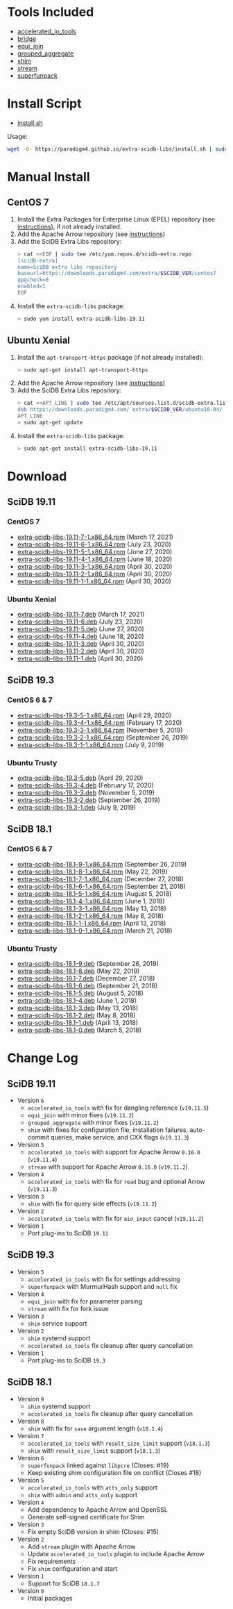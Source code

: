 # Tools Included

- [accelerated_io_tools](https://github.com/Paradigm4/accelerated_io_tools)
- [bridge](https://github.com/Paradigm4/bridge)
- [equi_join](https://github.com/Paradigm4/equi_join)
- [grouped_aggregate](https://github.com/Paradigm4/grouped_aggregate)
- [shim](https://github.com/Paradigm4/shim)
- [stream](https://github.com/Paradigm4/stream)
- [superfunpack](https://github.com/Paradigm4/superfunpack)

# Install Script

* [install.sh](install.sh)

Usage:
```bash
wget -O- https://paradigm4.github.io/extra-scidb-libs/install.sh | sudo sh
```
# Manual Install

## CentOS 7

1. Install the Extra Packages for Enterprise Linux (EPEL) repository
   (see [instructions](https://fedoraproject.org/wiki/EPEL)), if not
   already installed.
1. Add the Apache Arrow repository (see
   [instructions](https://arrow.apache.org/install/))
1. Add the SciDB Extra Libs repository:
   ```bash
   > cat <<EOF | sudo tee /etc/yum.repos.d/scidb-extra.repo
   [scidb-extra]
   name=SciDB extra libs repository
   baseurl=https://downloads.paradigm4.com/extra/$SCIDB_VER/centos7
   gpgcheck=0
   enabled=1
   EOF
   ```
1. Install the `extra-scidb-libs` package:
   ```bash
   > sudo yum install extra-scidb-libs-19.11
   ```

## Ubuntu Xenial

1. Install the `apt-transport-https` package (if not already installed):
   ```bash
   > sudo apt-get install apt-transport-https
   ```
1. Add the Apache Arrow repository (see
   [instructions](https://arrow.apache.org/install/))
1. Add the SciDB Extra Libs repository:
   ```bash
   > cat <<APT_LINE | sudo tee /etc/apt/sources.list.d/scidb-extra.list
   deb https://downloads.paradigm4.com/ extra/$SCIDB_VER/ubuntu16.04/
   APT_LINE
   > sudo apt-get update
   ```
1. Install the `extra-scidb-libs` package:
   ```bash
   > sudo apt-get install extra-scidb-libs-19.11
   ```

# Download

## SciDB 19.11

### CentOS 7

* [extra-scidb-libs-19.11-7-1.x86_64.rpm](extra-scidb-libs-19.11-7-1.x86_64.rpm) (March 17, 2021)
* [extra-scidb-libs-19.11-6-1.x86_64.rpm](extra-scidb-libs-19.11-6-1.x86_64.rpm) (July 23, 2020)
* [extra-scidb-libs-19.11-5-1.x86_64.rpm](extra-scidb-libs-19.11-5-1.x86_64.rpm) (June 27, 2020)
* [extra-scidb-libs-19.11-4-1.x86_64.rpm](extra-scidb-libs-19.11-4-1.x86_64.rpm) (June 18, 2020)
* [extra-scidb-libs-19.11-3-1.x86_64.rpm](extra-scidb-libs-19.11-3-1.x86_64.rpm) (April 30, 2020)
* [extra-scidb-libs-19.11-2-1.x86_64.rpm](extra-scidb-libs-19.11-2-1.x86_64.rpm) (April 30, 2020)
* [extra-scidb-libs-19.11-1-1.x86_64.rpm](extra-scidb-libs-19.11-1-1.x86_64.rpm) (April 30, 2020)

### Ubuntu Xenial

* [extra-scidb-libs-19.11-7.deb](extra-scidb-libs-19.11-7.deb) (March 17, 2021)
* [extra-scidb-libs-19.11-6.deb](extra-scidb-libs-19.11-6.deb) (July 23, 2020)
* [extra-scidb-libs-19.11-5.deb](extra-scidb-libs-19.11-5.deb) (June 27, 2020)
* [extra-scidb-libs-19.11-4.deb](extra-scidb-libs-19.11-4.deb) (June 18, 2020)
* [extra-scidb-libs-19.11-3.deb](extra-scidb-libs-19.11-3.deb) (April 30, 2020)
* [extra-scidb-libs-19.11-2.deb](extra-scidb-libs-19.11-2.deb) (April 30, 2020)
* [extra-scidb-libs-19.11-1.deb](extra-scidb-libs-19.11-1.deb) (April 30, 2020)

## SciDB 19.3

### CentOS 6 & 7

* [extra-scidb-libs-19.3-5-1.x86_64.rpm](extra-scidb-libs-19.3-5-1.x86_64.rpm) (April 29, 2020)
* [extra-scidb-libs-19.3-4-1.x86_64.rpm](extra-scidb-libs-19.3-4-1.x86_64.rpm) (February 17, 2020)
* [extra-scidb-libs-19.3-3-1.x86_64.rpm](extra-scidb-libs-19.3-3-1.x86_64.rpm) (November 5, 2019)
* [extra-scidb-libs-19.3-2-1.x86_64.rpm](extra-scidb-libs-19.3-2-1.x86_64.rpm) (September 26, 2019)
* [extra-scidb-libs-19.3-1-1.x86_64.rpm](extra-scidb-libs-19.3-1-1.x86_64.rpm) (July 9, 2019)

### Ubuntu Trusty

* [extra-scidb-libs-19.3-5.deb](extra-scidb-libs-19.3-5.deb) (April 29, 2020)
* [extra-scidb-libs-19.3-4.deb](extra-scidb-libs-19.3-4.deb) (February 17, 2020)
* [extra-scidb-libs-19.3-3.deb](extra-scidb-libs-19.3-3.deb) (November 5, 2019)
* [extra-scidb-libs-19.3-2.deb](extra-scidb-libs-19.3-2.deb) (September 26, 2019)
* [extra-scidb-libs-19.3-1.deb](extra-scidb-libs-19.3-1.deb) (July 9, 2019)

## SciDB 18.1

### CentOS 6 & 7

* [extra-scidb-libs-18.1-9-1.x86_64.rpm](extra-scidb-libs-18.1-9-1.x86_64.rpm) (September 26, 2019)
* [extra-scidb-libs-18.1-8-1.x86_64.rpm](extra-scidb-libs-18.1-8-1.x86_64.rpm) (May 22, 2019)
* [extra-scidb-libs-18.1-7-1.x86_64.rpm](extra-scidb-libs-18.1-7-1.x86_64.rpm) (December 27, 2018)
* [extra-scidb-libs-18.1-6-1.x86_64.rpm](extra-scidb-libs-18.1-6-1.x86_64.rpm) (September 21, 2018)
* [extra-scidb-libs-18.1-5-1.x86_64.rpm](extra-scidb-libs-18.1-5-1.x86_64.rpm) (August 5, 2018)
* [extra-scidb-libs-18.1-4-1.x86_64.rpm](extra-scidb-libs-18.1-4-1.x86_64.rpm) (June 1, 2018)
* [extra-scidb-libs-18.1-3-1.x86_64.rpm](extra-scidb-libs-18.1-3-1.x86_64.rpm) (May 13, 2018)
* [extra-scidb-libs-18.1-2-1.x86_64.rpm](extra-scidb-libs-18.1-2-1.x86_64.rpm) (May 8, 2018)
* [extra-scidb-libs-18.1-1-1.x86_64.rpm](extra-scidb-libs-18.1-1-1.x86_64.rpm) (April 13, 2018)
* [extra-scidb-libs-18.1-0-1.x86_64.rpm](extra-scidb-libs-18.1-0-1.x86_64.rpm) (March 21, 2018)

### Ubuntu Trusty

* [extra-scidb-libs-18.1-9.deb](extra-scidb-libs-18.1-9.deb) (September 26, 2019)
* [extra-scidb-libs-18.1-8.deb](extra-scidb-libs-18.1-8.deb) (May 22, 2019)
* [extra-scidb-libs-18.1-7.deb](extra-scidb-libs-18.1-7.deb) (December 27, 2018)
* [extra-scidb-libs-18.1-6.deb](extra-scidb-libs-18.1-6.deb) (September 21, 2018)
* [extra-scidb-libs-18.1-5.deb](extra-scidb-libs-18.1-5.deb) (August 5, 2018)
* [extra-scidb-libs-18.1-4.deb](extra-scidb-libs-18.1-4.deb) (June 1, 2018)
* [extra-scidb-libs-18.1-3.deb](extra-scidb-libs-18.1-3.deb) (May 13, 2018)
* [extra-scidb-libs-18.1-2.deb](extra-scidb-libs-18.1-2.deb) (May 8, 2018)
* [extra-scidb-libs-18.1-1.deb](extra-scidb-libs-18.1-1.deb) (April 13, 2018)
* [extra-scidb-libs-18.1-0.deb](extra-scidb-libs-18.1-0.deb) (March 5, 2018)

# Change Log

## SciDB 19.11

* Version `6`
   * `accelerated_io_tools` with fix for dangling reference (`v19.11.5`)
   * `equi_join` with minor fixes (`v19.11.2`)
   * `grouped_aggregate` with minor fixes (`v19.11.2`)
   * `shim` with fixes for configuration file, installation failures, auto-commit queries, make service, and CXX flags (`v19.11.3`)
* Version `5`
   * `accelerated_io_tools` with support for Apache Arrow `0.16.0` (`v19.11.4`)
   * `stream` with support for Apache Arrow `0.16.0` (`v19.11.2`)
* Version `4`
  * `accelerated_io_tools` with fix for `read` bug and optional Arrow (`v19.11.3`)
* Version `3`
  * `shim` with fix for query side effects (`v19.11.2`)
* Version `2`
  * `accelerated_io_tools` with fix for `aio_input` cancel (`v19.11.2`)
* Version `1`
  * Port plug-ins to SciDB `19.11`

## SciDB 19.3

* Version `5`
  * `accelerated_io_tools` with fix for settings addressing
  * `superfunpack` with MurmurHash support and `null` fix
* Version `4`
  * `equi_join` with fix for parameter parsing
  * `stream` with fix for fork issue
* Version `3`
  * `shim` service support
* Version `2`
  * `shim` systemd support
  * `accelerated_io_tools` fix cleanup after query cancellation
* Version `1`
  * Port plug-ins to SciDB `19.3`

## SciDB 18.1

* Version `9`
  * `shim` systemd support
  * `accelerated_io_tools` fix cleanup after query cancellation
* Version `8`
  * `shim` with fix for `save` argument length (`v18.1.4`)
* Version `7`
  * `accelerated_io_tools` with `result_size_limit` support (`v18.1.3`)
  * `shim` with `result_size_limit` support (`v18.1.3`)
* Version `6`
  * `superfunpack` linked against `libpcre` (Closes: #19)
  * Keep existing shim configuration file on conflict (Closes #18)
* Version `5`
  * `accelerated_io_tools` with `atts_only` support
  * `shim` with `admin` and `atts_only` support
* Version `4`
  * Add dependency to Apache Arrow and OpenSSL
  * Generate self-signed certificate for Shim
* Version `3`
  * Fix empty SciDB version in shim (Closes: #15)
* Version `2`
  * Add `stream` plugin with Apache Arrow
  * Update `accelerated_io_tools` plugin to include Apache Arrow
  * Fix requirements
  * Fix `shim` configuration and start
* Version `1`
  * Support for SciDB `18.1.7`
* Version `0`
  * Initial packages
